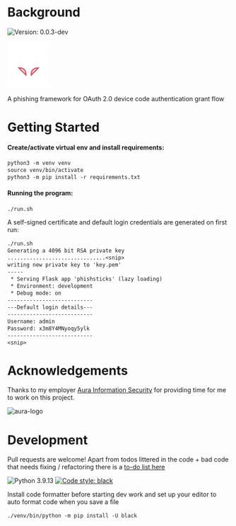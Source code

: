 # Background

![Version: 0.0.3-dev](https://img.shields.io/badge/version-0.0.3--dev-blue)

![image](phishsticks/static/images/logo.png)

A phishing framework for OAuth 2.0 device code authentication grant flow

# Getting Started

#### Create/activate virtual env and install requirements:

```
python3 -m venv venv
source venv/bin/activate
python3 -m pip install -r requirements.txt
```

#### Running the program:

```
./run.sh
```

A self-signed certificate and default login credentials are generated on first run:

```
./run.sh
Generating a 4096 bit RSA private key
...............................<snip>
writing new private key to 'key.pem'
-----
 * Serving Flask app 'phishsticks' (lazy loading)
 * Environment: development
 * Debug mode: on
---------------------------
---Default login details---
---------------------------
Username: admin
Password: x3m8Y4MNyoqy5ylk
---------------------------
<snip>
```

# Acknowledgements

Thanks to my employer <a href='https://www.aurainfosec.com/'>Aura Information Security</a> for providing time for me to work on this project. 

![aura-logo](https://user-images.githubusercontent.com/27876907/188373880-8157648c-eb94-4054-81c8-7c61692b0367.png)

# Development

Pull requests are welcome! Apart from todos littered in the code + bad code that needs fixing / refactoring there is a [to-do list here](/todo.md)

![Python 3.9.13](https://img.shields.io/badge/python-3.9.13-blue)
[![Code style: black](https://img.shields.io/badge/code%20style-black-000000.svg)](https://github.com/psf/black)

Install code formatter before starting dev work and set up your editor to auto format code when you save a file

```
./venv/bin/python -m pip install -U black
```
